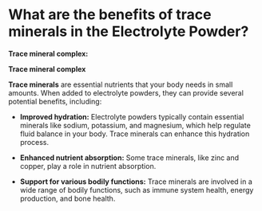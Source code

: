# What are the benefits of trace minerals in the Electrolyte Powder?

**Trace mineral complex:** 

**Trace mineral complex**

**Trace minerals** are essential nutrients that your body needs in small amounts. When added to electrolyte powders, they can provide several potential benefits, including: 

- **Improved hydration:** Electrolyte powders typically contain essential minerals like sodium, potassium, and magnesium, which help regulate fluid balance in your body. Trace minerals can enhance this hydration process. 

- **Enhanced nutrient absorption:** Some trace minerals, like zinc and copper, play a role in nutrient absorption.  

- **Support for various bodily functions:** Trace minerals are involved in a wide range of bodily functions, such as immune system health, energy production, and bone health.